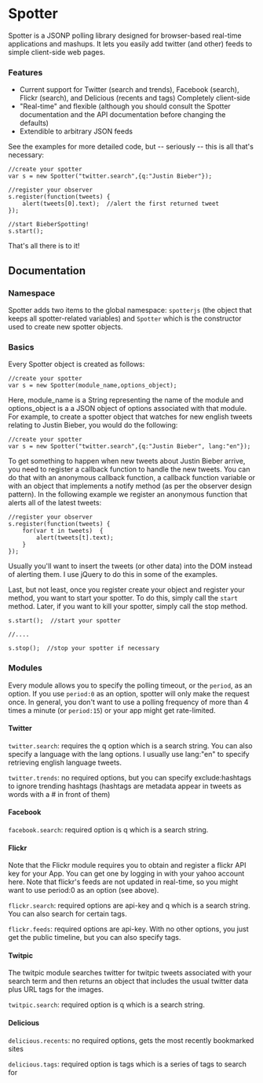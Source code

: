 # Spotter
Spotter is a JSONP polling library designed for browser-based real-time applications and mashups. It lets you easily add twitter (and other) feeds to simple client-side web pages.

### Features

* Current support for Twitter (search and trends), Facebook (search), Flickr (search), and Delicious (recents and tags)
Completely client-side
* "Real-time" and flexible (although you should consult the Spotter documentation and the API documentation before changing the defaults)
* Extendible to arbitrary JSON feeds

See the examples for more detailed code, but -- seriously -- this is all that's necessary:

    //create your spotter
    var s = new Spotter("twitter.search",{q:"Justin Bieber"});

    //register your observer
    s.register(function(tweets) {
        alert(tweets[0].text);  //alert the first returned tweet
    });

    //start BieberSpotting!
    s.start(); 

That's all there is to it!

## Documentation

### Namespace

Spotter adds two items to the global namespace: `spotterjs` (the object that keeps all spotter-related variables) and `Spotter` which is the constructor used to create new spotter objects.

### Basics

Every Spotter object is created as follows:

    //create your spotter
    var s = new Spotter(module_name,options_object);

Here, module_name is a String representing the name of the module and options_object is a a JSON object of options associated with that module. For example, to create a spotter object that watches for new english tweets relating to Justin Bieber, you would do the following:

    //create your spotter
    var s = new Spotter("twitter.search",{q:"Justin Bieber", lang:"en"});

To get something to happen when new tweets about Justin Bieber arrive, you need to register a callback function to handle the new tweets. You can do that with an anonymous callback function, a callback function variable or with an object that implements a notify method (as per the observer design pattern). In the following example we register an anonymous function that alerts all of the latest tweets:

    //register your observer
    s.register(function(tweets) {
        for(var t in tweets)  {
            alert(tweets[t].text);
        }
    });

Usually you'll want to insert the tweets (or other data) into the DOM instead of alerting them. I use jQuery to do this in some of the examples.

Last, but not least, once you register create your object and register your method, you want to start your spotter. To do this, simply call the `start` method. Later, if you want to kill your spotter, simply call the stop method.

    s.start();  //start your spotter

    //....

    s.stop();  //stop your spotter if necessary


### Modules

Every module allows you to specify the polling timeout, or the `period`, as an option. If you use `period:0` as an option, spotter will only make the request once. In general, you don't want to use a polling frequency of more than 4 times a minute (or `period:15`) or your app might get rate-limited.

#### Twitter

`twitter.search`: requires the q option which is a search string. You can also specify a language with the lang options. I usually use lang:"en" to specify retrieving english language tweets.

`twitter.trends`: no required options, but you can specify exclude:hashtags to ignore trending hashtags (hashtags are metadata appear in tweets as words with a # in front of them)

#### Facebook

`facebook.search`: required option is q which is a search string.

#### Flickr

Note that the Flickr module requires you to obtain and register a flickr API key for your App. You can get one by logging in with your yahoo account here. Note that flickr's feeds are not updated in real-time, so you might want to use period:0 as an option (see above).

`flickr.search`: required options are api-key and q which is a search string. You can also search for certain tags.

`flickr.feeds`: required options are api-key. With no other options, you just get the public timeline, but you can also specify tags.

#### Twitpic

The twitpic module searches twitter for twitpic tweets associated with your search term and then returns an object that includes the usual twitter data plus URL tags for the images.

`twitpic.search`: required option is q which is a search string.

#### Delicious

`delicious.recents`: no required options, gets the most recently bookmarked sites

`delicious.tags`: required option is tags which is a series of tags to search for
